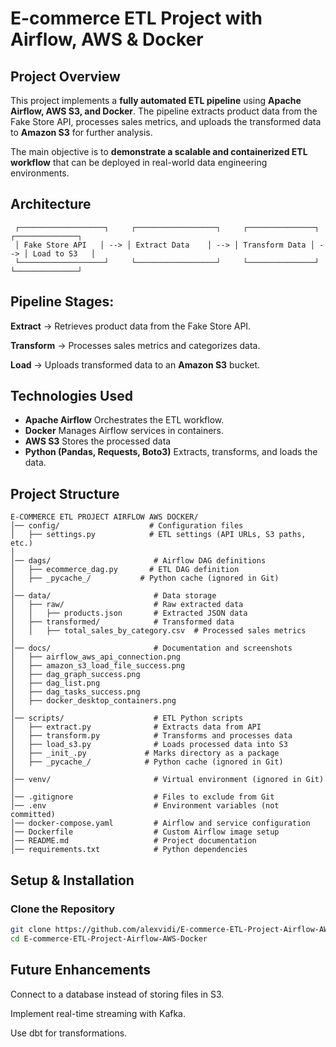 # E-commerce ETL Project with Airflow, AWS & Docker

##  Project Overview
This project implements a **fully automated ETL pipeline** using **Apache Airflow, AWS S3, and Docker**. The pipeline extracts product data from the Fake Store API, processes sales metrics, and uploads the transformed data to **Amazon S3** for further analysis.

The main objective is to **demonstrate a scalable and containerized ETL workflow** that can be deployed in real-world data engineering environments.

##  Architecture
```
 ┌───────────────────┐     ┌──────────────────┐     ┌───────────────┐     ┌──────────────┐
 │ Fake Store API   │ --> │ Extract Data    │ --> │ Transform Data │ --> │ Load to S3   │
 └───────────────────┘     └──────────────────┘     └───────────────┘     └──────────────┘
```
## Pipeline Stages:

**Extract** → Retrieves product data from the Fake Store API.

**Transform** → Processes sales metrics and categorizes data.

**Load** → Uploads transformed data to an **Amazon S3** bucket.

##  Technologies Used
- **Apache Airflow** Orchestrates the ETL workflow.
- **Docker** Manages Airflow services in containers.
- **AWS S3** Stores the processed data
- **Python (Pandas, Requests, Boto3)** Extracts, transforms, and loads the data.

##  Project Structure

```
E-COMMERCE ETL PROJECT AIRFLOW AWS DOCKER/
│── config/                    # Configuration files
│   ├── settings.py            # ETL settings (API URLs, S3 paths, etc.)
│
│── dags/                       # Airflow DAG definitions
│   ├── ecommerce_dag.py       # ETL DAG definition
│   ├── _pycache_/           # Python cache (ignored in Git)
│
│── data/                       # Data storage
│   ├── raw/                    # Raw extracted data
│   │   ├── products.json       # Extracted JSON data
│   ├── transformed/            # Transformed data
│   │   ├── total_sales_by_category.csv  # Processed sales metrics
│
│── docs/                       # Documentation and screenshots
│   ├── airflow_aws_api_connection.png
│   ├── amazon_s3_load_file_success.png
│   ├── dag_graph_success.png
│   ├── dag_list.png
│   ├── dag_tasks_success.png
│   ├── docker_desktop_containers.png
│
│── scripts/                    # ETL Python scripts
│   ├── extract.py              # Extracts data from API
│   ├── transform.py            # Transforms and processes data
│   ├── load_s3.py              # Loads processed data into S3
│   ├── _init_.py             # Marks directory as a package
│   ├── _pycache_/            # Python cache (ignored in Git)
│
│── venv/                       # Virtual environment (ignored in Git)
│
│── .gitignore                  # Files to exclude from Git
│── .env                        # Environment variables (not committed)
│── docker-compose.yaml         # Airflow and service configuration
│── Dockerfile                  # Custom Airflow image setup
│── README.md                   # Project documentation
│── requirements.txt            # Python dependencies
```

##  Setup & Installation
### Clone the Repository
```bash
git clone https://github.com/alexvidi/E-commerce-ETL-Project-Airflow-AWS-Docker.git
cd E-commerce-ETL-Project-Airflow-AWS-Docker
```
## Future Enhancements
 Connect to a database instead of storing files in S3.

 Implement real-time streaming with Kafka.
 
 Use dbt for transformations.